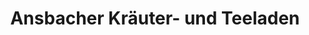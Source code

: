 ---
title: "Ansbacher Kräuter- und Teeladen"
url: /ansbach/ansbacher-kraeuter-und-teeladen/
shop: Tee
---